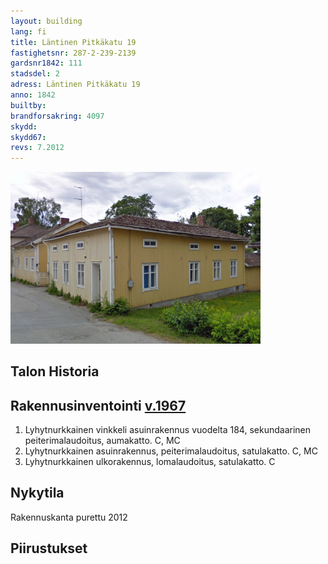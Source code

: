```yaml
---
layout: building
lang: fi
title: Läntinen Pitkäkatu 19
fastighetsnr: 287-2-239-2139
gardsnr1842: 111
stadsdel: 2
adress: Läntinen Pitkäkatu 19
anno: 1842
builtby:
brandforsakring: 4097
skydd:
skydd67:
revs: 7.2012
---
```

<img src="streetview2009.png" width="400px">

## Talon Historia


## Rakennusinventointi <a href="/sources/keinanen_karki.pdf">v.1967</a>
1. Lyhytnurkkainen vinkkeli asuinrakennus vuodelta 184, sekundaarinen peiterimalaudoitus, aumakatto. C, MC
2. Lyhytnurkkainen asuinrakennus, peiterimalaudoitus, satulakatto. C, MC
3. Lyhytnurkkainen ulkorakennus, lomalaudoitus, satulakatto. C

## Nykytila
Rakennuskanta purettu 2012


## Piirustukset
